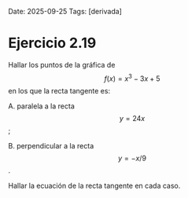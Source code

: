 Date: 2025-09-25
Tags: [derivada]

# Ejercicio 2.19

 
Hallar los puntos de la gráfica de  $$ f(x)= x^3-3x+5$$   en los que la recta tangente es:

A.    paralela a la recta  $$ y=24x$$  ;

B.    perpendicular a la recta  $$ y=-x/9$$  .

 
Hallar la ecuación de la recta tangente en cada caso.
